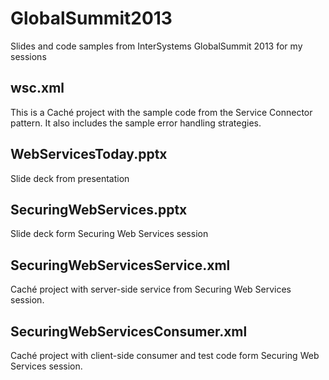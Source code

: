 GlobalSummit2013
================

Slides and code samples from InterSystems GlobalSummit 2013 for my sessions

wsc.xml
-------
This is a Caché project with the sample code from the Service Connector pattern.
It also includes the sample error handling strategies.

WebServicesToday.pptx
---------------------

Slide deck from presentation

SecuringWebServices.pptx
------------------------
Slide deck form Securing Web Services session

SecuringWebServicesService.xml
------------------------------
Caché project with server-side service from Securing Web Services session.

SecuringWebServicesConsumer.xml
-------------------------------
Caché project with client-side consumer and test code form Securing Web Services session.

